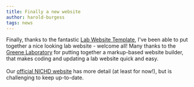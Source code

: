 ```yaml
---
title: Finally a new website
author: harold-burgess
tags: news
---
```

Finally, thanks to the fantastic [Lab Website Template](https://github.com/greenelab/lab-website-template), I've been able to put together a nice looking lab website - welcome all! Many thanks to the [Greene Laboratory](https://github.com/greenelab) for putting together a markup-based website builder, that makes coding and updating a lab website quick and easy.
<br>
<br>
Our [official NICHD website](https://www.nichd.nih.gov/research/atNICHD/Investigators/burgess) has more detail (at least for now!), but is challenging to keep up-to-date.

